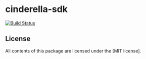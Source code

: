 cinderella-sdk
==============

[![Build Status](https://travis-ci.org/score-ya/cinderella-sdk.svg)](https://travis-ci.org/score-ya/cinderella-sdk)

License
-------

All contents of this package are licensed under the [MIT license].